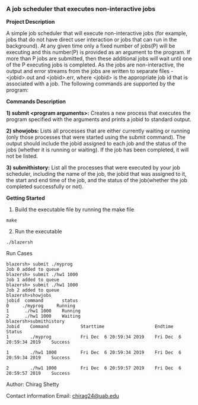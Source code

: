 ### A job scheduler that executes non-interactive jobs

**Project Description**

A simple job scheduler that will execute non-interactive jobs (for example, jobs that do not have direct user interaction or jobs that can run in the background). At any given time only a fixed number of jobs(P) will be executing and this number(P) is provided as an argument to the program. If more than P jobs are submitted, then these additional jobs will wait until one of the P executing jobs is completed. As the jobs are non-interactive, the output and error streams from the jobs are written to separate files - \<jobid>.out and \<jobid>.err, where \<jobid> is the appropriate job id that is associated with a job. The following commands are supported by the program:


<strong>Commands Description</strong>

<strong>1) submit \<program arguments>:</strong> Creates a new process that executes the program specified with the arguments and prints a jobid to standard output.  

<strong>2) showjobs:</strong> Lists all processes that are either currently waiting or running
(only those processes that were started using the submit command). The output should include the jobid assigned to each job and the status of the jobs (whether it is running or waiting). If the job has been completed, it will not be listed.

<strong>3) submithistory:</strong> List all the processes that were executed by your job scheduler, including the name of the job, the jobid that was assigned to it, the start and end time of the job, and the status of the job(whether the job completed successfully or not).

<strong>Getting Started</strong>

1) Build the executable file by running the make file
  ```
  make
  ```
2) Run the executable
```
./blazersh
```   

Run Cases

```
blazersh> submit ./myprog
Job 0 added to queue
blazersh> submit ./hw1 1000
Job 1 added to queue
blazersh> submit ./hw1 1000
Job 2 added to queue
blazersh>showjobs
jobid  command       status
0     ./myprog     Running
1      ./hw1 1000    Running
2      ./hw1 1000    Waiting
blazersh>submithistory
Jobid    Command            Starttime                   Endtime                     Status
1        ./myprog           Fri Dec  6 20:59:34 2019    Fri Dec  6 20:59:34 2019    Success

1        ./hw1 1000         Fri Dec  6 20:59:34 2019    Fri Dec  6 20:59:34 2019    Success

2        ./hw1 1000         Fri Dec  6 20:59:57 2019    Fri Dec  6 20:59:57 2019    Success

```

Author: Chirag Shetty

Contact information
Email: chirag24@uab.edu
